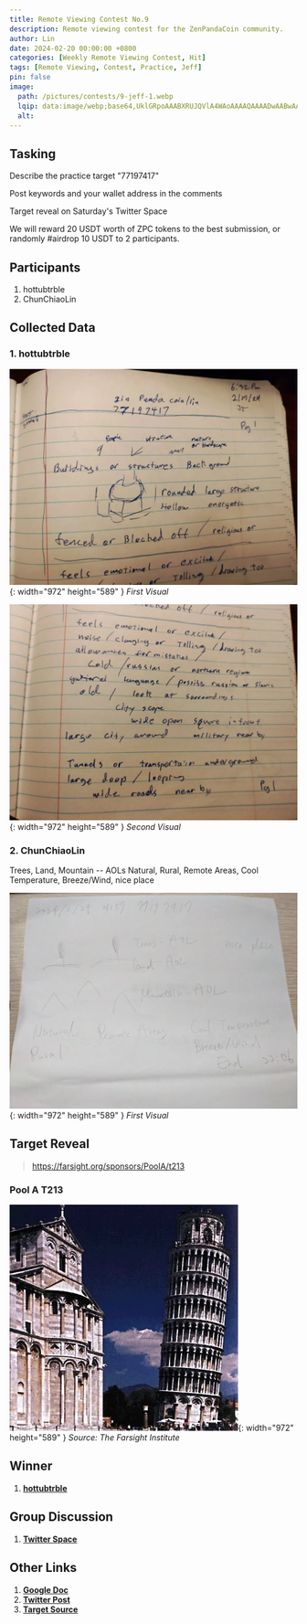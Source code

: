 ```yaml
---
title: Remote Viewing Contest No.9
description: Remote viewing contest for the ZenPandaCoin community.
author: Lin
date: 2024-02-20 00:00:00 +0800
categories: [Weekly Remote Viewing Contest, Hit] 
tags: [Remote Viewing, Contest, Practice, Jeff] 
pin: false
image:
  path: /pictures/contests/9-jeff-1.webp
  lqip: data:image/webp;base64,UklGRpoAAABXRUJQVlA4WAoAAAAQAAAADwAABwAAQUxQSDIAAAARL0AmbZurmr57yyIiqE8oiG0bejIYEQTgqiDA9vqnsUSI6H+oAERp2HZ65qP/VIAWAFZQOCBCAAAA8AEAnQEqEAAIAAVAfCWkAALp8sF8rgRgAP7o9FDvMCkMde9PK7euH5M1m6VWoDXf2FkP3BqV0ZYbO6NA/VFIAAAA
  alt:
---
```


## Tasking

Describe the practice target "77197417"

Post keywords and your wallet address in the comments

Target reveal on Saturday's Twitter Space

We will reward 20 USDT worth of ZPC tokens to the best submission, or randomly #airdrop 10 USDT to 2 participants.


## Participants

1. hottubtrble
2. ChunChiaoLin


## Collected Data

### 1. hottubtrble
![Desktop View](/pictures/contests/9-jeff-1.webp){: width="972" height="589" }
_First Visual_

![Desktop View](/pictures/contests/9-jeff-2.webp){: width="972" height="589" }
_Second Visual_

### 2. ChunChiaoLin
Trees, Land, Mountain -- AOLs Natural, Rural, Remote Areas, Cool Temperature, Breeze/Wind, nice place

![Desktop View](/pictures/contests/9-lin-1.webp){: width="972" height="589" }
_First Visual_


## Target Reveal

> https://farsight.org/sponsors/PoolA/t213


### Pool A T213

![Desktop View](/pictures/contests/9-target-1.webp){: width="972" height="589" }
_Source: The Farsight Institute_


## Winner

1. [**hottubtrble**][Winner]


## Group Discussion

1. [**Twitter Space**][Twitter Space]


## Other Links

1. [**Google Doc**][Google Doc]
2. [**Twitter Post**][Twitter Post]
3. [**Target Source**][Target Source]


[Google Doc]: https://docs.google.com/document/d/1PplMIkBuVRoESvZgmn-6zEG2aaSE4OcSEiwwWpji7r0/edit
[Twitter Post]: https://x.com/ZenPandaCoin/status/1759619321645666584
[Twitter Space]: https://x.com/ZenPandaCoin/status/1761398384190214608
[Target Source]: https://farsight.org/sponsors/PoolA/
[Winner]: https://x.com/hottubtrble
